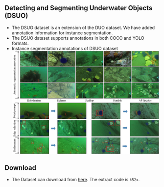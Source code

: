 ## Detecting and Segmenting Underwater Objects (DSUO)
* The DSUO dataset is an extension of the DUO dataset. We have added annotation information for instance segmentation.
* The DSUO dataset supports annotations in both COCO and YOLO formats.
* Instance segmentation annotations of DSUO dataset
![Instance segmentation annotations of DSUO dataset](https://github.com/LetGoLi/DSUO-Dataset/blob/main/images/image.jpg?raw=true)
## Download
* The Dataset can download from [here](https://pan.baidu.com/s/12crBzT-SNINLTZTB7Mx4Dg). The extract code is `k52x`.
